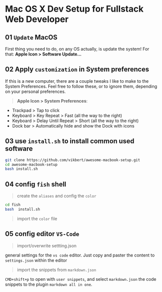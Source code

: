 # Mac OS X Dev Setup for Fullstack Web Developer

## 01 `Update` MacOS

First thing you need to do, on any OS actually, is update the system! For that: **Apple Icon > Software Update...**

## 02 Apply `customization` in System preferences

If this is a new computer, there are a couple tweaks I like to make to the System Preferences. Feel free to follow these, or to ignore them, depending on your personal preferences.

> **Apple Icon > System Preferences**:

- Trackpad > Tap to click
- Keyboard > Key Repeat > Fast (all the way to the right)
- Keyboard > Delay Until Repeat > Short (all the way to the right)
- Dock bar > Automatically hide and show the Dock with icons

## 03 use `install.sh` to install common used software

```bash
git clone https://github.com/vikbert/awesome-macbook-setup.git
cd awesome-macbook-setup
bash install.sh
```

## 04 config `fish` shell

> create the `aliases` and config the `color`

```bash
cd fish
bash  install.sh
```

> import the `color` file

## 05 config editor `VS-Code`

> import/overwrite settting.json

general settings for the `vs code` editor. Just copy and paster the content to `settings.json` within the editor

> import the snippets from `markdown.json`

`CMD+shift+p` to open with `user snippets`, and select `markdown.json` the code snippets to the plugin `markdown all in one`.
